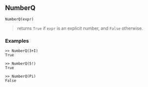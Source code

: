 ## NumberQ
```
NumberQ(expr)
```
> returns `True` if `expr` is an explicit number, and `False` otherwise.

### Examples
```
>> NumberQ(3+I)
True
 
>> NumberQ(5!)
True
 
>> NumberQ(Pi)
False
```
 


